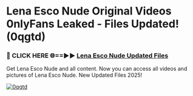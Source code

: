 # Lena Esco Nude Original Videos 0nlyFans Leaked - Files Updated! (0qgtd)

<h3>🔴 CLICK HERE 🌐==►► <a href="https://tinyurl.com/5h6xmrr3" rel="nofollow">Lena Esco Nude Updated Files</a></h3>

Get Lena Esco Nude and all content. Now you can access all videos and pictures of Lena Esco Nude. New Updated Files 2025!

[![0qgtd](https://i.imgur.com/KVD873Z.gif)](https://tinyurl.com/5h6xmrr3)
